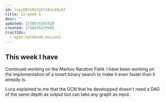 ```yaml
---
id: lvgj66fs917yh7i0vs29y42
title: 11-week-1
desc: ''
updated: 1730876393420
created: 1730876129485
traitIds:
  - open-notebook-mvisani
---
```


## This week I have
Continued working on the Markov Random Field. I have been working on the implementation of a smart binary
search to make it even faster than it already is. 

Luca explained to me that the GCN that he developped doesn't need a DAG of the same depth as output but can take any graph
as input. 